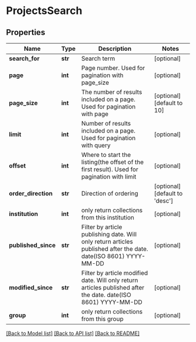 # ProjectsSearch

## Properties
Name | Type | Description | Notes
------------ | ------------- | ------------- | -------------
**search_for** | **str** | Search term | [optional] 
**page** | **int** | Page number. Used for pagination with page_size | [optional] 
**page_size** | **int** | The number of results included on a page. Used for pagination with page | [optional] [default to 10]
**limit** | **int** | Number of results included on a page. Used for pagination with query | [optional] 
**offset** | **int** | Where to start the listing(the offset of the first result). Used for pagination with limit | [optional] 
**order_direction** | **str** | Direction of ordering | [optional] [default to 'desc']
**institution** | **int** | only return collections from this institution | [optional] 
**published_since** | **str** | Filter by article publishing date. Will only return articles published after the date. date(ISO 8601) YYYY-MM-DD | [optional] 
**modified_since** | **str** | Filter by article modified date. Will only return articles published after the date. date(ISO 8601) YYYY-MM-DD | [optional] 
**group** | **int** | only return collections from this group | [optional] 

[[Back to Model list]](../README.md#documentation-for-models) [[Back to API list]](../README.md#documentation-for-api-endpoints) [[Back to README]](../README.md)


